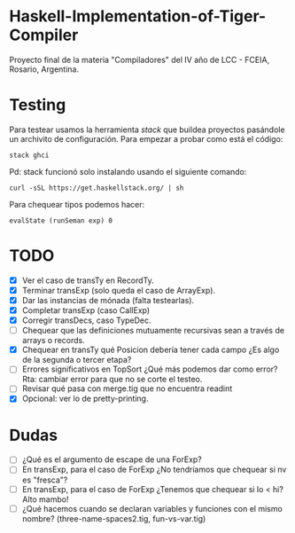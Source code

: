 # Haskell-Implementation-of-Tiger-Compiler

Proyecto final de la materia "Compiladores" del IV año de LCC - FCEIA, Rosario, Argentina.

# Testing

Para testear usamos la herramienta *stack* que buildea proyectos pasándole un archivito
de configuración. Para empezar a probar como está el código:

```
stack ghci
```

Pd: stack funcionó solo instalando usando el siguiente comando:

```
curl -sSL https://get.haskellstack.org/ | sh
```
Para chequear tipos podemos hacer:

```
evalState (runSeman exp) 0
```

# TODO

- [X] Ver el caso de transTy en RecordTy.
- [X] Terminar transExp (solo queda el caso de ArrayExp).
- [X] Dar las instancias de mónada (falta testearlas).
- [X] Completar transExp (caso CallExp)
- [X] Corregir transDecs, caso TypeDec.
- [ ] Chequear que las definiciones mutuamente recursivas sean a través de arrays o records.
- [X] Chequear en transTy qué Posicion debería tener cada campo ¿Es algo de la segunda o tercer etapa?
- [ ] Errores significativos en TopSort ¿Qué más podemos dar como error? Rta: cambiar error para que 
      no se corte el testeo.
- [ ] Revisar qué pasa con merge.tig que no encuentra readint
- [X] Opcional: ver lo de pretty-printing.

# Dudas

- [ ] ¿Qué es el argumento de escape de una ForExp?
- [ ] En transExp, para el caso de ForExp ¿No tendríamos que chequear si nv es "fresca"?
- [ ] En transExp, para el caso de ForExp ¿Tenemos que chequear si lo < hi? Alto mambo!
- [ ] ¿Qué hacemos cuando se declaran variables y funciones con el mismo nombre? (three-name-spaces2.tig, fun-vs-var.tig)

